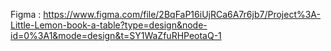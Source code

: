 Figma : https://www.figma.com/file/2BqFaP16iUjRCa6A7r6jb7/Project%3A-Little-Lemon-book-a-table?type=design&node-id=0%3A1&mode=design&t=SY1WaZfuRHPeotaQ-1

